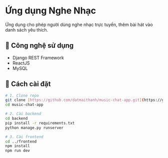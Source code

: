 # Ứng dụng Nghe Nhạc

Ứng dụng cho phép người dùng nghe nhạc trực tuyến, thêm bài hát vào danh sách yêu thích.

## 🔧 Công nghệ sử dụng
- Django REST Framework
- ReactJS
- MySQL

## 🚀 Cách cài đặt

```bash
# 1. Clone repo
git clone [https://github.com/datmaithanh/music-chat-app.git](https://github.com/datmaithanh/Spotify-Linux.git)
cd music-chat-app

# 2. Cài backend
cd backend
pip install -r requirements.txt
python manage.py runserver

# 3. Cài frontend
cd ../frontend
npm install
npm run dev
